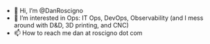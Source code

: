 - 👋 Hi, I’m @DanRoscigno
- 👀 I’m interested in Ops: IT Ops, DevOps, Observability (and I mess around with D&D, 3D printing, and CNC)
- 📫 How to reach me dan at roscigno dot com

<!---
DanRoscigno/DanRoscigno is a ✨ special ✨ repository because its `README.md` (this file) appears on your GitHub profile.
You can click the Preview link to take a look at your changes.
--->
